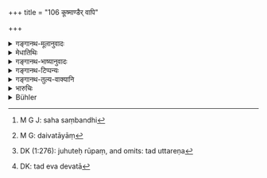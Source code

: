 +++
title = "106 कूष्माण्डैर् वापि"

+++

<details><summary>गङ्गानथ-मूलानुवादः</summary>

Or he shall offer according to rule, clarified butter into the fire, with the ‘kuṣmāṇḍa’-texts or with the verse ‘ut, etc.’ sacred to varuṇa, or with the three verses sacred to the waters.—(106)
</details>

<details><summary>मेधातिथिः</summary>

**कूमाण्डा** नाम मन्त्रा यजुर्वेदे पठ्यन्ते । तैर् **घृतम् अग्नौ जुहुयात्** । जुहोतिश् च देवताम् उद्दिश्य द्रव्यस्य त्यागः । आघारविशेषणे तत्रेहाग्नाव् इत्य् अधिकरणनिर्देशान् मन्त्रवर्णिकी देवता वेदितव्या । येषु च मन्त्रेषु देवताविशेषलिङ्गं न दृश्यते — यथा "देवकृतस्यैनसो ऽवयजनम् असि" (व्स् ८.१३) इत्यादिषु — तत्र प्रजापतिर् देवतेति याज्ञिकाः । अथ वा यस्यान्यत्र देवतात्वं दृष्टं सेह संबन्धीति[^६६] यावत् । तथा च निरुक्तकाराः- "अपि वा सा कामदेवता स्यात्" (निर् ७.४.५) इति । यद्य् अपि यान्यस्य हविषो देवता सान्यस्य न कदाचित् तथापि यजति श्रूयते द्रव्यं मन्त्राश् च ते ऽत्रासत्यां देवतायां[^६७] जुहोतीति रूपं[^६८] तद् उत्तरेण जुहुयाद् इति व्याख्येयम् । तच् चायुक्तम् । तथाभिक्षारयेद् इति वक्तव्यं स्यात् । वयं तु ब्रूमः- "देवकृतस्यैनसो ऽवयजनम् असि" इत्य् अत्र कर्मैवावयजनम् एवावयाजनम् इत्य् उच्यते । अतस् तद् देवता[^६९] । सर्वत्र च मन्त्राभिधेयं वस्त्व् अस्त्व् इति न देवतायां मन्त्रवर्णाभावः ।


[^६९]:
     DK: tad eva devatā


[^६८]:
     DK (1:276): juhuteḥ rūpaṃ, and omits: tad uttareṇa


[^६७]:
     M G: daivatāyāṃ


[^६६]:
     M G J: saha saṃbandhi

**उद् इत्य् ऋचा वा वारुण्येति** । "उद् उत्तमं वरुणपाशम् अस्मत्" (र्व् १.२४.१५) इति एषा ऋक् वरुणदेवता[^७०] **उद्** इति प्रतीकेन तल् लक्ष्यते । वारुणीग्रहणं चान्यस्या "उ त्वा मदन्तु स्तोमा" (र्व् ८.६४.१) इत्य् उच्छब्दप्रतीकाया निवृत्त्यर्थम्[^७१] । **तृचेनाब्दैवतेन चेति**[^७२] । तद् एव[^७३] देवतैव दैवतम्, आपो दैवतम् अस्य त्र्यृचस्य तेन "आपो हि ष्टा" (र्व् १०.९.१) इत्यादिना । अतश् चैकैकया[^७४] एकैकाहुतिः प्रत्येकशब्दवत्,[^७५] समस्तेन च[^७६] समुदायाहुतिर् एकेति ।   

**घृतम् अग्नाव्** इति सर्वत्रानुषङ्गः । **यथाविधि** । यादृशः शिष्टसमाचार इत्य् अर्थः । तेन च हविषः सत्त्वाद्[^७७] अप्राप्तायाम् इतिकर्तव्यतायां परिसमूहनपर्युक्षणावेक्षणस्रुवहोमाद्येतावन्मात्रम् अनुजानाति । **वा**शब्दाद् वैकल्पिकाः सर्व एव ॥ ८.१०६ ॥
</details>

<details><summary>गङ्गानथ-भाष्यानुवादः</summary>

The mantras called ‘*kūṣmāṇḍā*’ are found in the *Yajurveda*; with these he shall offer clarified butter into the fire. The root ‘*hu*’ (in ‘*juhuyāt*’) signifies the act of *giving away to a certain deity*; and as the term ‘*agnau*’ mentions *Agni* only as the receptacle into which the offering is to be poured, the deity of the offering should be deduced from the words of these Mantras themselves. In those cases where the words of the mantras are not found to be indicative of any deity,—*e.g*., in the *mantra* ‘*devakṛtasyainasovayanamasi*, *etc*.’ (Yājurvedā, 8.13) *Prajāpati* is to be accepted as the required deity,—so say the people learned in sacrificial lore. The other alternative view is that the offering in such cases is to be associated with those that have already been found to be the ‘deity’ of other offerings. The author of the *Nirukta* also has declared—‘what others could be the deity?’ Though there is no deity common to all offerings in general, each sacrifice has its own materials as well as deity clearly indicated, sometimes directly, sometimes indirectly through *mantras*.

What we say however is that the *mantra* ‘*devakṛtasyainasovayajanamasi*,’ itself contains the term ‘*yajana*’; and as ‘*yajana*’ is the same as ‘*yājana*,’ it is the latter that is the required deity; and as in the case of every *mantra*, there is hound to be something that is denoted by it, there will always be some words of the *mantra* that would indicate the required deity.

The verse ‘*ut, etc*.,’ refers to the verse ‘*Uduttamam varuṇa pāśamasmat*, *etc*.’ (Ṛgveda, 1.24.15); and the epithet ‘*sacred to Varuṇa*’ has been added in order to exclude the other verse beginning with ‘*ut*’,—*vis*., “*Ut-tvā madantu stomā*,’ etc. (Ṛgveda, 8.64.1).

‘*With the three verses sacred to the waters*.’—The term ‘*daivata*’ is synonymous with ‘*devatā*’; and the three verses of which the Waters are the deity are ‘*Āpohiṣṭhā mayobhuvaḥ, etc*’ (Ṛgveda, 10.9.1). In this case there is one oblation with each of these three verses and one with all the three collectively.

The terms ‘*clarified butter*’ and ‘*into the fire*’ have to be construed with every clause.

‘*According to rule*,’—*i.e*., in accordance with the practice of cultured people. Hence, in as much as the offering being that of butter, all the details of the primary sacrifices could not be transferred to it,—this phrase sanctions the adopting of only such details as the brushing of the place, sprinkling it with water, examining of the butter, pouring the oblations with the *sruva* and so forth.

The particle ‘*vā*’ shows that all the offerings mentioned are to be regarded as optional alternatives.—(106)
</details>

<details><summary>गङ्गानथ-टिप्पन्यः</summary>

*Kūṣmaṇḍaiḥ*’—*i.e* ., Vājasaneya Saṃhitā, 20.14-16, or *Taittirīya
Āraṇyaka*, 10.3-5.

This verse is quoted in *Aparārka* (p. 682), which adds that ‘*uditi*’ refers to the opening word of the mantra ‘*Uduttamamvaruṇa pāśamasmat* &c.’ (Ṛgveda, 1.24.15);—in Parāśaramādhava (Prāyaścitta, p. 390);—in
*Smṛticandrikā* (Vyavahāra, p. 207);—and in *Kṛtyakalpataru* (38b).
</details>

<details><summary>गङ्गानथ-तुल्य-वाक्यानि</summary>

**(verses 8.105-106)  
**

See Comparative notes for [Verse 8.105].
</details>

<details><summary>भारुचिः</summary>

अग्निग्रहणं जुहोतिसिद्धम् अप्य् अग्निविशेषार्थं विज्ञेयम् । इदं च पूर्वप्रायश्चित्तवैकल्पिकम् । उत्तरे च —
</details>

<details><summary>Bühler</summary>

106	Or such (a witness) may offer according to the rule, clarified butter in the fire, reciting the Kushmanda texts, or the Rik, sacred to Varuna, 'Untie, O Varuna, the uppermost fetter,' or the three verses addressed to the Waters.
</details>
